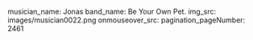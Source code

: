 musician_name: Jonas
band_name: Be Your Own Pet.
img_src: images/musician0022.png
onmouseover_src: 
pagination_pageNumber: 2461